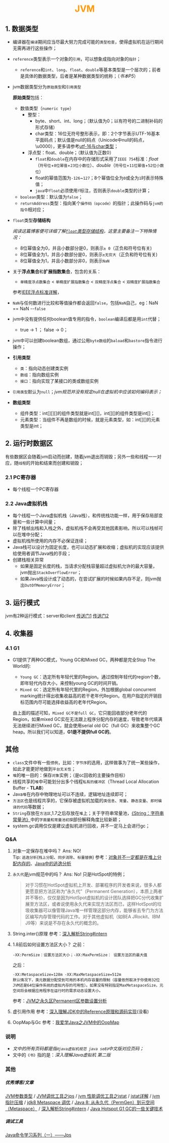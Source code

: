 # <div style="text-align:center;color:#FF9900">JVM</div>
## 1. 数据类型

* 编译器在`编译`期间应当尽最大努力完成可能的`类型检查`，使得虚拟机在运行期间无需再进行这些操作；

* `reference`类型表示一个对象的`引用`，可以想象成指向对象的`指针`；

  * `reference`和`int`、`long`、`float`、`double`等基本类型是一个层次的；前者是具体的数据类型，后者是某种数据类型的统称；（*书本P5*）

* jvm数据类型分为`原始类型`和`引用类型`

  **原始类型**包括：

  - 数值类型（`numeric type`）
    - 整型：
      - byte、short、int、long；（默认值为0；以有符号的二进制补码的形式存储）
      - char类型：16位无符号整形表示，即：2个字节表示UTF-16基本平面码点；默认值是null的码点（Unicode中null的码点，\u0000），更多请参考[utf-16与char类型][]；
    - 浮点型：float、double；（默认值为正数0）
      - `float`和`double`在内存中的存储形式采用了`IEEE 754`标准：*float*（`符号位`+`8位幂值`+`23位小数位`）、*double*（`符号位`+`11位幂值`+`52位小数位`）
      - float的幂值范围为`-126`~`127`；8个幂值位全为`0`或全为`1`时表示特殊值；
      - `java`中`float`必须使用`f`标注，否则表示`double`类型的计算；
  - `boolean`类型：默认值为`false`；
  - `returnAddress`类型：指向某个`操作码（opcode）`的指针；此操作码与`jvm的指令`相对应；

* `float`类型**存储结构**

  *阅读这篇博客便可详细了解[`float`类型存储结构][float-ieee755]，这里主要备注一下特殊情况：*

  * 8位幂值全为0，并且小数部分是0，则表示`± 0`（正负和符号位有关)
  * 8位幂值全为1，并且小数部分是0，则表示`±无穷大`（正负和符号位有关)
  * 8位幂值全为1，并且小数部分非0，则表示`NaN`

* 关于**浮点集合**和**扩展指数集合**，包含的关系：

  * `单精度浮点数集合` < `单精度扩展指数集合` < `双精度浮点集合` < `双精度扩展指数集合`

  参考[IEEE浮点标准详解][]，

* `NaN`与任何数进行比较和等值操作都会返回`false`，包括`NaN`自己，eg：NaN == NaN  --`false`

* jvm中没有提供任何boolean值专用的指令，`boolean`编译后都是用`int`代替；

  * true → 1 ； false → 0；

* jvm中可以创建boolean数组，通过公用`byte数组`的`baload`和`bastore`指令进行操作；

* **引用类型**

  * `类`：指向动态创建类实例
  * `数组`：指向数组实例
  * `接口`：指向实现了某接口的类或数组实例

* `引用类型`默认为`null`；*jvm规范并没有规定null在虚拟机中应该如何编码表示；*

* **数组类型**

  * 组件类型：int\[\]\[\][]的组件类型就是int\[\]\[\]，int\[\]\[\]的组件类型是int\[\]；
  * 元素类型：当组件不再是数组的时候，就是元素类型，如：int\[\]\[\]的元素类型是int；





## 2. 运行时数据区

有些数据区会随着jvm启动而创建，随着jvm退出而销毁；另外一些和线程一一对应，随`线程`的开始和结束而创建和销毁；

### 2.1 PC寄存器

* 每个线程一个PC寄存器

### 2.2 Java虚拟机栈

* 每个线程一个Java虚拟机栈（Java栈），和传统栈功能一样，用于保存局部变量和一些计算中间量；
* 除了栈帧出栈和入栈之外，虚拟机栈不会再受其他因素影响，所以可以栈帧可以在堆中分配；
* 虚拟机栈所使用的内存不必保证连续；
* Java栈可以设计为固定长度，也可以动态扩展和收缩；虚拟机的实现应该提供给使用者调节Java栈的手段；
* 创建栈相关异常
  * 如果是固定长度的栈，当请求分配栈容量超过虚拟机允许的最大容量，jvm抛出`StackOverflowError`；
  * 如果Java栈设计成了动态的，在尝试扩展的时候如果内存不足，则jvm抛出`OutOfMemoryError`；



## 3. 运行模式

jvm有2种运行模式：server和client  [传送门1](https://blog.csdn.net/zhuyijian135757/article/details/38391785) [传送门2](https://blog.csdn.net/a158123/article/details/77417042)


## 4. 收集器
### 4.1 G1
* G1提供了两种GC模式，Young GC和Mixed GC，两种都是完全Stop The World的:
  * `Young GC`：选定所有年轻代里的Region。通过控制年轻代的region个数，即年轻代内存大小，来控制young GC的时间开销。
  * `Mixed GC`：选定所有年轻代里的Region，外加根据global concurrent marking统计得出收集收益高的若干老年代Region。在用户指定的开销目标范围内尽可能选择收益高的老年代Region。

  由上面的描述可知，`Mixed GC不是full GC`，它只能回收部分老年代的Region，如果mixed GC实在无法跟上程序分配内存的速度，导致老年代填满无法继续进行Mixed GC，就会使用serial old GC（full GC）来收集整个GC heap。所以我们可以知道，**G1是不提供full GC的**。



## 其他

* `class`文件中有一些`惯例`，比如：`字节序`的选用，这样做事为了统一某些操作，如此才能更好地做到`平台无关性`；
* `堆`的唯一目的：保存`对象`实例；（是`GC`回收的主要操作目标）
* 线程共享的`堆`中可能划分出多个线程`私有的缓冲区`（Thread Local Allocation Buffer - **TLAB**）
* Java`堆`在内存中物理地址可以不连续，逻辑地址连续即可；
* `方法区`也是线程共享的，它保存被虚拟机加载的`类信息`、`常量`、`静态变量`、`即时编译的代码`等数据；
* `String`存放在`方法区`,1.7之后存放在`堆`上；关于字符串常量池，[《String：字符串常量池》][]中的`字面量和常量池初探`部份解释角度比较新颖；
* system.gc调用仅仅是建议虚拟机进行回收，并不一定马上会进行gc；



### Q&A
1. 对象一定保存在堆中吗？
Ans: NO!  
Tip: `逃逸分析`(`栈上分配`、`同步消除`、`标量替换`)
参考：[对象并不一定都是在堆上分配内存的][]、[Java中的逃逸分析][]
2. `永久代`是jvm规范中的吗？
   Ans: No! 只是HotSpot的特例；
   > 对于习惯在HotSpot虚拟机上开发、部署程序的开发者来说，很多人都更愿意把方法区称为“永久代”（Permanent Generation），本质上两者并不等价，仅仅是因为HotSpot虚拟机的设计团队选择把GC分代收集扩展至方法区，或者说使用永久代来实现方法区而已，这样HotSpot的垃圾收集器可以像管理Java堆一样管理这部分内存，能够省去专门为方法区编写内存管理代码的工作。对于其他虚拟机（如BEA JRockit、IBM J9等）来说是不存在永久代的概念的。

3. String.inter()原理
   参考：[深入解析String#intern][]

4. 1.8前后如何设置方法区大小？
   之前：
   ```
   -XX:PermSize：设置方法区大小；-XX:MaxPermSize： 设置方法区的最大值
   ```
   之后：
   ```
   -XX:MetaspaceSize=128m -XX:MaxMetaspaceSize=512m
   默认情况下，类元数据分配受到可用的本机内存容量的限制（容量依然取决于你使用32位JVM还是64位操作系统的虚拟内存的可用性）。如果没有特别指定MaxMetaspaceSize，元空间将会根据应用程序在运行时的需求动态设置大小。
   ```
   参考：[JVM之永久区Permanent区参数设置分析][]

5. 虚引用作用
   参考：[深入理解JDK中的Reference原理和源码实现][](没看)

6. OopMap与Gc
   参考：[我爱学Java之JVM中的OopMap][]



### 说明
*  *文中的所有页码都是指`《java虚拟机规范 java se8》`中文版对应页码；*
* 文中的`《书》`指的是：*<span id="jvm_zhouzhiming_book">深入理解Java虚拟机 第二版</span>*

### 其他
##### 优秀博客/文章
[JVM参数类型][] / [JVM调优工具之jps][] / [jvm 性能调优工具之jstat][] / [jstat详解][] / [jvm指针压缩][] / [jdk8 Metaspace 调优][] / [Java 8: 从永久代（PermGen）到元空间（Metaspace）][] / [深入解析String#intern][] / [Java Hotspot G1 GC的一些关键技术][]

##### 调试工具
[Java命令学习系列（一）——Jps][]


[Java 8: 从永久代（PermGen）到元空间（Metaspace）]:https://blog.csdn.net/zhushuai1221/article/details/52122880/
[jdk8 Metaspace 调优]:https://blog.csdn.net/bolg_hero/article/details/78189621
[深入解析String#intern]:https://tech.meituan.com/2014/03/06/in-depth-understanding-string-intern.html
[jvm指针压缩]: https://blog.csdn.net/weixin_34279061/article/details/88014879
[jstat详解]: https://www.cnblogs.com/lizhonghua34/p/7307139.html
[jvm 性能调优工具之jstat]: https://www.jianshu.com/p/213710fb9e40
[JVM调优工具之jps]:https://www.jianshu.com/p/d39b2e208e72
[JVM参数类型]:https://www.jianshu.com/p/d21e152cdd04
[对象并不一定都是在堆上分配内存的]:https://blog.csdn.net/w372426096/article/details/80333657
[float-ieee755]:https://blog.csdn.net/k346k346/article/details/50487127
[utf-16与char类型]:https://cloud.tencent.com/developer/article/1356804
[《String：字符串常量池》]:https://segmentfault.com/a/1190000009888357
[Java中的逃逸分析]:https://blog.csdn.net/w372426096/article/details/80938788
[IEEE浮点标准详解]:https://blog.csdn.net/sinat_33248998/article/details/51828844
[JVM之永久区Permanent区参数设置分析]:https://blog.csdn.net/blueheart20/article/details/52103020
[深入理解JDK中的Reference原理和源码实现]:https://www.throwable.club/2019/02/16/java-reference/#Finalizer守护线程
[我爱学Java之JVM中的OopMap]:https://blog.csdn.net/woaigaolaoshi/article/details/51439227
[Java命令学习系列（一）——Jps]:https://www.hollischuang.com/archives/105
[Java Hotspot G1 GC的一些关键技术]:https://tech.meituan.com/2016/09/23/g1.html
